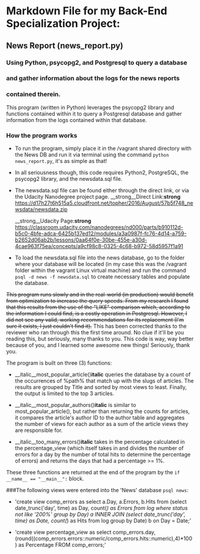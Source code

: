 # Markdown File for my Back-End Specialization Project:
## News Report (news_report.py)

### Using Python, psycopg2, and Postgresql to query a database
### and gather information about the logs for the news reports
### contained therein.

This program (written in Python) leverages the psycopg2 library
and functions contained within it to query a Postgresql database and gather
information from the logs contained within that database.


### How the program works

* To run the program, simply place it in the /vagrant shared directory
with the News DB and run it via terminal using the command
`python news_report.py`, it's as simple as that!

* In all seriousness though, this code requires Python2, PostgreSQL,
the psycopg2 library, and the newsdata.sql file.

* The newsdata.sql file can be found either through the direct link,
  or via the Udacity Nanodegree project page.
  __strong__Direct Link:__strong__
  https://d17h27t6h515a5.cloudfront.net/topher/2016/August/57b5f748_newsdata/newsdata.zip

  __strong__Udacity Page:__strong__ https://classroom.udacity.com/nanodegrees/nd000/parts/b910112d-b5c0-4bfe-adca-6425b137ed12/modules/a3a0987f-fc76-4d14-a759-b2652d06ab2b/lessons/0aa64f0e-30be-455e-a30d-4cae963f75ea/concepts/a9cf98c8-0325-4c68-b972-58d5957f1a91

* To load the newsdata.sql file into the news database, go to the folder
  where your database will be located (in my case this was the /vagrant
  folder within the vagrant Linux virtual machine) and run the command
  `psql -d news -f newsdata.sql` to create necessary tables and populate
  the database.


~~This program runs slowly and in the real-world (in production) would
benefit from optimization to increase the query speeds.  From my research
I found that this results from the use of the "LIKE" comparison which,
according to the information I could find, is a costly operation in
Postgresql.  However, I did not see any valid, working recommendations
for its replacement (I'm sure it exists, I just couldn't find it).~~
This has been corrected thanks to the reviewer who ran through this
the first time around.  No clue if it'll be you reading this, but seriously,
many thanks to you.  This code is way, way better because of you, and I learned
some awesome new things!  Seriously, thank you.


The program is built on three (3) functions:

* __italic__most_popular_article()__italic__ queries the database by a count of the
  occurrences of %path% that match up with
  the slugs of articles.  The results are grouped by Title and sorted
  by most views to least.  Finally, the output is limited to the top
  3 articles.

* __italic__most_popular_authors()__italic__ is similar to most_popular_article(), but
  rather than returning the counts for articles, it compares the article's
  author ID to the author table and aggregates the number of views for
  each author as a sum of the article views they are responsible for.

* __italic__too_many_errors()__italic__ takes in the percentage calculated in the
  percentage_view (which itself takes in and divides the number of errors
  for a day by the number of total hits to determine the percentage of errors)
  and returns the days that had a percentage >= 1%.

These three functions are returned at the end of the program by the
`if __name__ == "__main__":` block.





###The following views were entered into the 'News' database `psql news`:

* 'create view comp_errors as
  select a.Day, a.Errors, b.Hits
  from (select date_trunc('day', time) as Day, count(*) as Errors from log where status not like '200%' group by Day) a
  INNER JOIN
  (select date_trunc('day', time) as Date, count(*) as Hits from log group by Date) b on Day = Date;'

* 'create view percentage_view as
  select comp_errors.day, (round((comp_errors.errors::numeric/comp_errors.hits::numeric),4)*100) as Percentage
  FROM comp_errors;'
